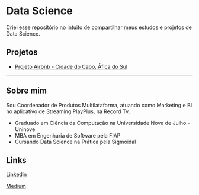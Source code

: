 # Data Science

Criei esse repositório no intuito de compartilhar meus estudos e projetos de Data Science.

## Projetos

* [Projeto Airbnb - Cidade do Cabo, Áfica do Sul](https://github.com/JefersonSMAlmeida/data_science/blob/main/Cidade_do_Cabo_Analisando_os_Dados_do_Airbnb.ipynb)

---------------------------------------------------------------------------------------------------------------------------------------------------

## Sobre mim
Sou Coordenador de Produtos Multilataforma, atuando como Marketing e BI no aplicativo de Streaming PlayPlus, na Record Tv.
* Graduado em Ciência da Computação na Universidade Nove de Julho - Uninove
* MBA em Engenharia de Software pela FIAP
* Cursando Data Science na Prática pela Sigmoidal

## Links
[Linkedin](https://www.linkedin.com/in/jeferson-dos-santos-de-melo-almeida-192101a3/)

[Medium](https://medium.com/@jefersonalmeida_81476)
